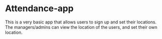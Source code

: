 # Attendance-app

This is a very basic app that allows users to sign up and set their locations. The managers/admins can view the location of the users, and set their own location.
